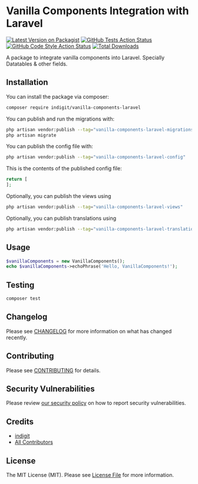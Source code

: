 # Vanilla Components Integration with Laravel

[![Latest Version on Packagist](https://img.shields.io/packagist/v/indigit/vanilla-components-laravel.svg?style=flat-square)](https://packagist.org/packages/indigit/vanilla-components-laravel)
[![GitHub Tests Action Status](https://img.shields.io/github/workflow/status/indigit/vanilla-components-laravel/run-tests?label=tests)](https://github.com/indigit/vanilla-components-laravel/actions?query=workflow%3Arun-tests+branch%3Amain)
[![GitHub Code Style Action Status](https://img.shields.io/github/workflow/status/indigit/vanilla-components-laravel/Fix%20PHP%20code%20style%20issues?label=code%20style)](https://github.com/indigit/vanilla-components-laravel/actions?query=workflow%3A"Fix+PHP+code+style+issues"+branch%3Amain)
[![Total Downloads](https://img.shields.io/packagist/dt/indigit/vanilla-components-laravel.svg?style=flat-square)](https://packagist.org/packages/indigit/vanilla-components-laravel)

A package to integrate vanilla components into Laravel. Specially Datatables & other fields.

## Installation

You can install the package via composer:

```bash
composer require indigit/vanilla-components-laravel
```

You can publish and run the migrations with:

```bash
php artisan vendor:publish --tag="vanilla-components-laravel-migrations"
php artisan migrate
```

You can publish the config file with:

```bash
php artisan vendor:publish --tag="vanilla-components-laravel-config"
```

This is the contents of the published config file:

```php
return [
];
```

Optionally, you can publish the views using

```bash
php artisan vendor:publish --tag="vanilla-components-laravel-views"
```

Optionally, you can publish translations using

```bash
php artisan vendor:publish --tag="vanilla-components-laravel-translations
```

## Usage

```php
$vanillaComponents = new VanillaComponents();
echo $vanillaComponents->echoPhrase('Hello, VanillaComponents!');
```

## Testing

```bash
composer test
```

## Changelog

Please see [CHANGELOG](CHANGELOG.md) for more information on what has changed recently.

## Contributing

Please see [CONTRIBUTING](CONTRIBUTING.md) for details.

## Security Vulnerabilities

Please review [our security policy](../../security/policy) on how to report security vulnerabilities.

## Credits

- [indigit](https://github.com/indigit)
- [All Contributors](../../contributors)

## License

The MIT License (MIT). Please see [License File](LICENSE.md) for more information.
